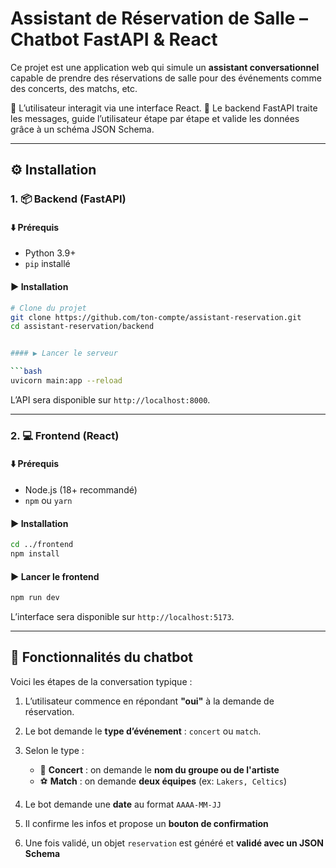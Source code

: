 # Assistant de Réservation de Salle – Chatbot FastAPI & React

Ce projet est une application web qui simule un **assistant conversationnel** capable de prendre des réservations de salle pour des événements comme des concerts, des matchs, etc.

💬 L’utilisateur interagit via une interface React.
🤖 Le backend FastAPI traite les messages, guide l’utilisateur étape par étape et valide les données grâce à un schéma JSON Schema.

---

## ⚙️ Installation

### 1. 📦 Backend (FastAPI)

#### ⬇️ Prérequis

* Python 3.9+
* `pip` installé

#### ▶️ Installation

```bash
# Clone du projet
git clone https://github.com/ton-compte/assistant-reservation.git
cd assistant-reservation/backend


#### ▶️ Lancer le serveur

```bash
uvicorn main:app --reload
```

L’API sera disponible sur `http://localhost:8000`.

---

### 2. 💻 Frontend (React)

#### ⬇️ Prérequis

* Node.js (18+ recommandé)
* `npm` ou `yarn`

#### ▶️ Installation

```bash
cd ../frontend
npm install
```

#### ▶️ Lancer le frontend

```bash
npm run dev
```

L’interface sera disponible sur `http://localhost:5173`.

---

## 🧠 Fonctionnalités du chatbot

Voici les étapes de la conversation typique :

1. L’utilisateur commence en répondant **"oui"** à la demande de réservation.
2. Le bot demande le **type d’événement** : `concert` ou `match`.
3. Selon le type :

   * 🎤 **Concert** : on demande le **nom du groupe ou de l'artiste**
   * ⚽ **Match** : on demande **deux équipes** (ex: `Lakers, Celtics`)
4. Le bot demande une **date** au format `AAAA-MM-JJ`
5. Il confirme les infos et propose un **bouton de confirmation**
6. Une fois validé, un objet `reservation` est généré et **validé avec un JSON Schema**
